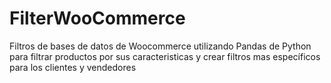# FilterWooCommerce
Filtros de bases de datos de Woocommerce utilizando Pandas de Python para filtrar productos por sus caracteristicas y crear filtros mas específicos para los clientes y vendedores
